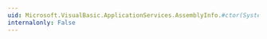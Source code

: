 ```yaml
---
uid: Microsoft.VisualBasic.ApplicationServices.AssemblyInfo.#ctor(System.Reflection.Assembly)
internalonly: False
---
```

